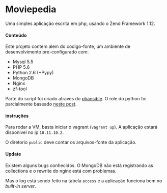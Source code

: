 # Moviepedia

Uma simples aplicação escrita em php, usando o Zend Framework 1.12.

#### Conteúdo

Este projeto contem alem do codigo-fonte, um ambiente de desenvolvimento pre-configurado com: 

* Mysql 5.5
* PHP 5.6
* Python 2.6 (+Pypy)
* MongoDB
* Nginx
* zf-tool

Parte do script foi criado atraves do [phansible](http://phansible.com/). O role do python foi parcialmente baseado [neste post](https://doughellmann.com/blog/2015/03/07/ansible-roles-for-python-developers/).


#### instruções

Para rodar a VM, basta iniciar o vagrant (``vagrant up``). A aplicação estará disponivel no ip ``10.11.10.2``. 

O diretorio ``public`` deve contar os arquivos-fonte da aplicação.


#### Update

Existem alguns bugs conhecidos. O MongoDB não está registrando as collections e o rewrite do nginx está com problemas.

Mas o log está sendo feito na tabela ``access`` e a aplicação funciona bem no *built-in server*.
